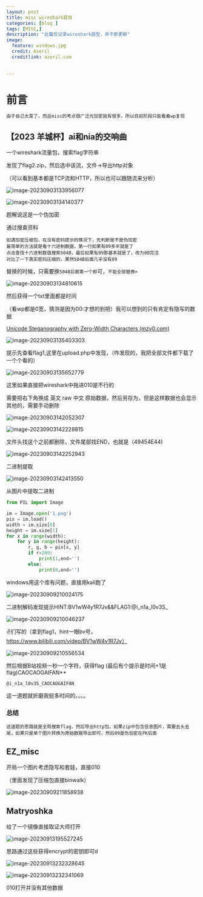 ```yaml
---
layout: post
title: misc wireshark题目
categories: [blog ]
tags: [MISC,]
description: "此篇仅记录wireshark题型，并不断更新"
image:
  feature: windows.jpg
  credit: Azeril
  creditlink: azeril.com
 

---
```


# 前言

```java
由于自己太菜了，而且misc的考点很广泛光加密就有很多，所以目前阶段只能看着wp复现   
```



## 【2023 羊城杯】ai和nia的交响曲

一个wireshark流量包，搜索flag字符串

发现了flag2.zip，然后选中该流，文件->导出http对象

（可以看到基本都是TCP流和HTTP，所以也可以跟随流来分析）

![image-20230903133956077](C:\Users\c'x'k\AppData\Roaming\Typora\typora-user-images\image-20230903133956077.png)

![image-20230903134140377](C:\Users\c'x'k\AppData\Roaming\Typora\typora-user-images\image-20230903134140377.png)

题解说这是一个伪加密

通过搜查资料

```
如遇加密压缩包，在没有密码提示的情况下，先判断是不是伪加密
最简单的方法就是看十六进制数据，第一行如果有09多半就是了
点击查找十六进制数值搜索504B，最后如果有09那基本就是了，改为00完活
对比了一下真实密码压缩的，果然504B后面几乎没有09
```

替换的时候，只需要换`504B后面第一个即`可，`不能全部替换×`

![image-20230903134810615](C:\Users\c'x'k\AppData\Roaming\Typora\typora-user-images\image-20230903134810615.png)

然后获得一个txt里面都是时间

（看wp都是0宽，猜测是因为00:才想的到把）我可以想到的只有肯定有隐写的数据

[Unicode Steganography with Zero-Width Characters (mzy0.com)](https://www.mzy0.com/ctftools/zerowidth1/)

![image-20230903135403303](C:\Users\c'x'k\AppData\Roaming\Typora\typora-user-images\image-20230903135403303.png)

提示先查看flag1,这里在upload.php中发现，（咋发现的，我把全部文件都下载了一个个看的）

![image-20230903135652779](C:\Users\c'x'k\AppData\Roaming\Typora\typora-user-images\image-20230903135652779.png)

这里如果直接把wireshark中拖进010是不行的

需要把右下角换成 英文 raw 中文 原始数据，然后另存为，但是这样数据也会显示其他的，需要手动删除

![image-20230903142052307](C:\Users\c'x'k\AppData\Roaming\Typora\typora-user-images\image-20230903142052307.png)

![image-20230903142228815](C:\Users\c'x'k\AppData\Roaming\Typora\typora-user-images\image-20230903142228815.png)



文件头找这个之前都删除，文件尾部找END，也就是（49454E44)

![image-20230903142252943](C:\Users\c'x'k\AppData\Roaming\Typora\typora-user-images\image-20230903142252943.png)



二进制提取

![image-20230903142413550](C:\Users\c'x'k\AppData\Roaming\Typora\typora-user-images\image-20230903142413550.png)

从图片中提取二进制

```python
from PIL import Image

im = Image.open('1.png')
pix = im.load()
width = im.size[0]
height = im.size[1]
for x in range(width):
    for y in range(height):
        r, g, b = pix[x, y]
        if r>200:
            print(1,end='')
        else:
            print(0,end='')

```

windows用这个库有问题，直接用kali跑了

![image-20230909210024175](C:\Users\c'x'k\AppData\Roaming\Typora\typora-user-images\image-20230909210024175.png)

二进制解码发现提示HINT:BV1wW4y1R7Jv&&FLAG1:@i_n1a_l0v3S_

![image-20230909210046237](C:\Users\c'x'k\AppData\Roaming\Typora\typora-user-images\image-20230909210046237.png)



✌们写的（拿到flag1，hint一眼bv号，https://www.bilibili.com/video/BV1wW4y1R7Jv）

![image-20230909210556534](C:\Users\c'x'k\AppData\Roaming\Typora\typora-user-images\image-20230909210556534.png)

然后根据B站视频一秒一个字符，获得flag (最后有个提示是时间+1是flag)CAOCAOGAIFAN**

`@i_n1a_l0v3S_CAOCAOGAIFAN `

这一道题就折磨我挺多时间的。。。。

### 总结

```
这道题的思路就是全局搜索flag，然后导出http包，如果zip中包含信息图片，需要去头去尾，如果只是单个图片转换为原始数据导出即可，然后09是伪加密在PK后面
```

## EZ_misc

 开局一个图片考虑隐写和套娃，直接010

（里面发现了压缩包直接binwalk）

![image-20230909211858938](C:\Users\c'x'k\AppData\Roaming\Typora\typora-user-images\image-20230909211858938.png)

## Matryoshka

给了一个镜像直接取证大师打开

![image-20230913195527245](C:\Users\c'x'k\AppData\Roaming\Typora\typora-user-images\image-20230913195527245.png)

思路通过这些获得encrypt的密钥即可d

![image-20230913232328645](C:\Users\c'x'k\AppData\Roaming\Typora\typora-user-images\image-20230913232328645.png)

![image-20230913232341069](C:\Users\c'x'k\AppData\Roaming\Typora\typora-user-images\image-20230913232341069.png)

010打开并没有其他数据
